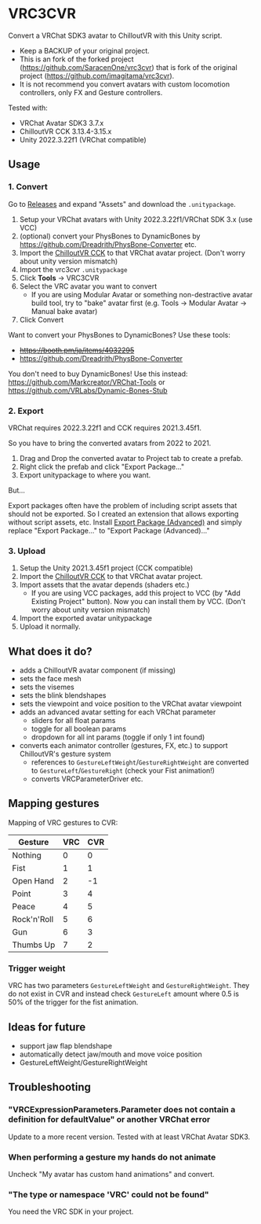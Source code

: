 # VRC3CVR

Convert a VRChat SDK3 avatar to ChilloutVR with this Unity script.

- Keep a BACKUP of your original project.
- This is an fork of the forked project (https://github.com/SaracenOne/vrc3cvr) that is fork of the original project (https://github.com/imagitama/vrc3cvr).
- It is not recommend you convert avatars with custom locomotion controllers, only FX and Gesture controllers.

Tested with:

- VRChat Avatar SDK3 3.7.x
- ChilloutVR CCK 3.13.4-3.15.x
- Unity 2022.3.22f1 (VRChat compatible)

## Usage

### 1. Convert

Go to [Releases](https://github.com/Narazaka/vrc3cvr/releases/latest) and expand "Assets" and download the `.unitypackage`.

1. Setup your VRChat avatars with Unity 2022.3.22f1/VRChat SDK 3.x (use VCC)
2. (optional) convert your PhysBones to DynamicBones by https://github.com/Dreadrith/PhysBone-Converter etc.
3. Import the [ChilloutVR CCK](https://docs.abinteractive.net/cck/setup/) to that VRChat avatar project. (Don't worry about unity version mismatch)
4. Import the vrc3cvr `.unitypackage`
5. Click **Tools** -> VRC3CVR
6. Select the VRC avatar you want to convert
   - If you are using Modular Avatar or something non-destractive avatar build tool, try to "bake" avatar first (e.g. Tools -> Modular Avatar -> Manual bake avatar)
7. Click Convert

Want to convert your PhysBones to DynamicBones? Use these tools:

- ~~https://booth.pm/ja/items/4032295~~
- https://github.com/Dreadrith/PhysBone-Converter

You don't need to buy DynamicBones! Use this instead: https://github.com/Markcreator/VRChat-Tools or https://github.com/VRLabs/Dynamic-Bones-Stub

### 2. Export

VRChat requires 2022.3.22f1 and CCK requires 2021.3.45f1.

So you have to bring the converted avatars from 2022 to 2021.

1. Drag and Drop the converted avatar to Project tab to create a prefab.
2. Right click the prefab and click "Export Package..."
3. Export unitypackage to where you want.

But...

Export packages often have the problem of including script assets that should not be exported.
So I created an extension that allows exporting without script assets, etc.
Install [Export Package (Advanced)](https://github.com/Narazaka/ExportPackageAdvanced) and simply replace "Export Package..." to "Export Package (Advanced)..."

### 3. Upload

1. Setup the Unity 2021.3.45f1 project (CCK compatible)
2. Import the [ChilloutVR CCK](https://docs.abinteractive.net/cck/setup/) to that VRChat avatar project.
3. Import assets that the avatar depends (shaders etc.)
   - If you are using VCC packages, add this project to VCC (by "Add Existing Project" button). Now you can install them by VCC. (Don't worry about unity version mismatch)
4. Import the exported avatar unitypackage
5. Upload it normally.

## What does it do?

- adds a ChilloutVR avatar component (if missing)
- sets the face mesh
- sets the visemes
- sets the blink blendshapes
- sets the viewpoint and voice position to the VRChat avatar viewpoint
- adds an advanced avatar setting for each VRChat parameter
  - sliders for all float params
  - toggle for all boolean params
  - dropdown for all int params (toggle if only 1 int found)
- converts each animator controller (gestures, FX, etc.) to support ChilloutVR's gesture system
  - references to `GestureLeftWeight`/`GestureRightWeight` are converted to `GestureLeft`/`GestureRight` (check your Fist animation!)
  - converts VRCParameterDriver etc.

## Mapping gestures

Mapping of VRC gestures to CVR:

| Gesture     | VRC | CVR |
| ----------- | --- | --- |
| Nothing     | 0   | 0   |
| Fist        | 1   | 1   |
| Open Hand   | 2   | -1  |
| Point       | 3   | 4   |
| Peace       | 4   | 5   |
| Rock'n'Roll | 5   | 6   |
| Gun         | 6   | 3   |
| Thumbs Up   | 7   | 2   |

### Trigger weight

VRC has two parameters `GestureLeftWeight` and `GestureRightWeight`. They do not exist in CVR and instead check `GestureLeft` amount where 0.5 is 50% of the trigger for the fist animation.

## Ideas for future

- support jaw flap blendshape
- automatically detect jaw/mouth and move voice position
- GestureLeftWeight/GestureRightWeight

## Troubleshooting

### "VRCExpressionParameters.Parameter does not contain a definition for defaultValue" or another VRChat error

Update to a more recent version. Tested with at least VRChat Avatar SDK3.

### When performing a gesture my hands do not animate

Uncheck "My avatar has custom hand animations" and convert.

### "The type or namespace 'VRC' could not be found"

You need the VRC SDK in your project.
